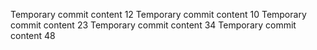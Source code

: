 Temporary commit content 12
Temporary commit content 10
Temporary commit content 23
Temporary commit content 34
Temporary commit content 48
